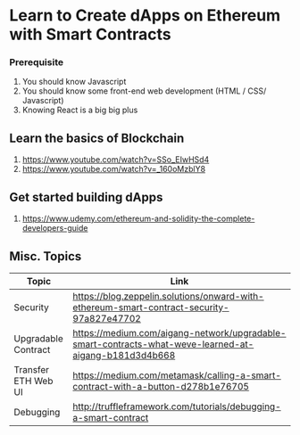 # Learn to Create dApps on Ethereum with Smart Contracts

### Prerequisite
1. You should know Javascript
2. You should know some front-end web development (HTML / CSS/ Javascript)
3. Knowing React is a big big plus

## Learn the basics of Blockchain
1. https://www.youtube.com/watch?v=SSo_EIwHSd4
2. https://www.youtube.com/watch?v=_160oMzblY8

## Get started building dApps
1. https://www.udemy.com/ethereum-and-solidity-the-complete-developers-guide

## Misc. Topics

|Topic|Link|
| --- | --- |
|Security|https://blog.zeppelin.solutions/onward-with-ethereum-smart-contract-security-97a827e47702|
|Upgradable Contract| https://medium.com/aigang-network/upgradable-smart-contracts-what-weve-learned-at-aigang-b181d3d4b668|
|Transfer ETH Web UI|https://medium.com/metamask/calling-a-smart-contract-with-a-button-d278b1e76705|
|Debugging|http://truffleframework.com/tutorials/debugging-a-smart-contract|


